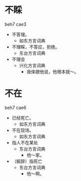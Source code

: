 









# 不睬
beh7 cae3
+ 不答理。
  * 如东方言词典
+ 不理睬，不答应，拒绝。
  * 东台方言词典
+ 不理会
  * 兴化方言词典
    - 我俫跟他说，他根本就～。

# 不在
beh7 cae6
+ 已经死亡。
  * 如东方言词典
+ 不在现场。
  * 如东方言词典
+ 指人不在某处
  * 东台方言词典
    - 他～家。
+ （婉辞）指死亡
  * 东台方言词典
    - 他～啊。

